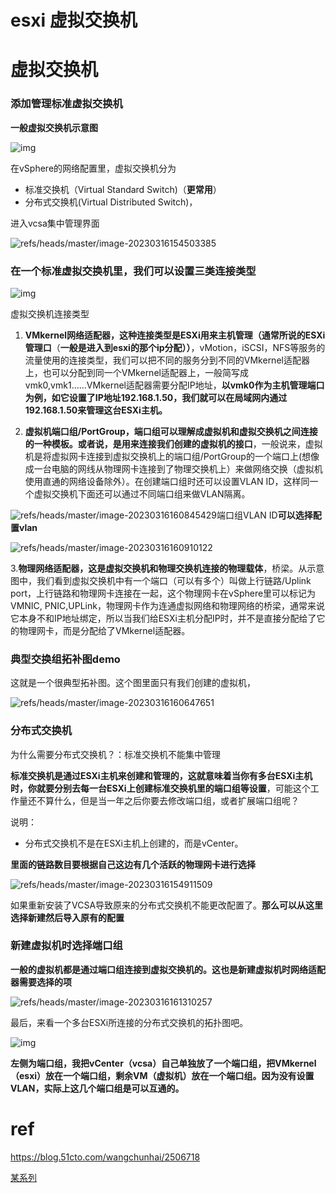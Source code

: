 # esxi 虚拟交换机








# 虚拟交换机



### 添加管理标准虚拟交换机

**一般虚拟交换机示意图**

![img](https://raw.githubusercontent.com/kengerlwl/kengerlwl.github.io/refs/heads/master/image/39867dfe28a5c1f5410ca5adb6389560/b465da262814a9dfac29e83fbee9483b.png)



在vSphere的网络配置里，虚拟交换机分为

- 标准交换机（Virtual Standard Switch)（**更常用**）
- 分布式交换机(Virtual Distributed Switch)，

进入vcsa集中管理界面

![refs/heads/master/image-20230316154503385](https://raw.githubusercontent.com/kengerlwl/kengerlwl.github.io/refs/heads/master/image/39867dfe28a5c1f5410ca5adb6389560/4a6d90a62dc0af6d89c1bb544c9f3566.png)



### 在一个标准虚拟交换机里，我们可以设置三类连接类型

![img](https:////upload-refs/heads/master/refs/heads/master/images.jianshu.io/upload_refs/heads/master/refs/heads/master/images/9635611-366f1f1952a12f25.png?refs/heads/master/refs/heads/master/imageMogr2/auto-orient/strip|refs/heads/master/refs/heads/master/imageView2/2/w/1200/format/webp)

虚拟交换机连接类型

1. **VMkernel网络适配器，这种连接类型是ESXi用来主机管理（通常所说的ESXi管理口**（**一般是进入到esxi的那个ip分配））**，vMotion，iSCSI，NFS等服务的流量使用的连接类型，我们可以把不同的服务分到不同的VMkernel适配器上，也可以分配到同一个VMkernel适配器上，一般简写成vmk0,vmk1......VMkernel适配器需要分配IP地址，**以vmk0作为主机管理端口为例，如它设置了IP地址192.168.1.50，我们就可以在局域网内通过192.168.1.50来管理这台ESXi主机。**

2. **虚拟机端口组/PortGroup，端口组可以理解成虚拟机和虚拟交换机之间连接的一种模板。或者说，是用来连接我们创建的虚拟机的接口**，一般说来，虚拟机是将虚拟网卡连接到虚拟交换机上的端口组/PortGroup的一个端口上(想像成一台电脑的网线从物理网卡连接到了物理交换机上）来做网络交换（虚拟机使用直通的网络设备除外）。在创建端口组时还可以设置VLAN ID，这样同一个虚拟交换机下面还可以通过不同端口组来做VLAN隔离。

![refs/heads/master/image-20230316160845429](https://raw.githubusercontent.com/kengerlwl/kengerlwl.github.io/refs/heads/master/image/39867dfe28a5c1f5410ca5adb6389560/6c6a92927024f65a88cca8d4fad7f22f.png)端口组VLAN ID**可以选择配置vlan**

![refs/heads/master/image-20230316160910122](https://raw.githubusercontent.com/kengerlwl/kengerlwl.github.io/refs/heads/master/image/39867dfe28a5c1f5410ca5adb6389560/483a5482a72bfe818bd9713cae7944b4.png)

3.**物理网络适配器，这是虚拟交换机和物理交换机连接的物理载体**，桥梁。从示意图中，我们看到虚拟交换机中有一个端口（可以有多个）叫做上行链路/Uplink port，上行链路和物理网卡连接在一起，这个物理网卡在vSphere里可以标记为VMNIC, PNIC,UPLink，物理网卡作为连通虚拟网络和物理网络的桥梁，通常来说它本身不和IP地址绑定，所以当我们给ESXi主机分配IP时，并不是直接分配给了它的物理网卡，而是分配给了VMkernel适配器。





### 典型交换组拓补图demo

这就是一个很典型拓补图。这个图里面只有我们创建的虚拟机，

![refs/heads/master/image-20230316160647651](https://raw.githubusercontent.com/kengerlwl/kengerlwl.github.io/refs/heads/master/image/39867dfe28a5c1f5410ca5adb6389560/081b0e47cc682273bdbc4683d6e59043.png)





### 分布式交换机

为什么需要分布式交换机？：标准交换机不能集中管理

**标准交换机是通过ESXi主机来创建和管理的，这就意味着当你有多台ESXi主机时，你就要分别去每一台ESXi上创建标准交换机里的端口组等设置**，可能这个工作量还不算什么，但是当一年之后你要去修改端口组，或者扩展端口组呢？

说明：

- 分布式交换机不是在ESXi主机上创建的，而是vCenter。



**里面的链路数目要根据自己这边有几个活跃的物理网卡进行选择**

![refs/heads/master/image-20230316154911509](https://raw.githubusercontent.com/kengerlwl/kengerlwl.github.io/refs/heads/master/image/39867dfe28a5c1f5410ca5adb6389560/b4bef61fe608766a8e15219a48b14ce7.png)

如果重新安装了VCSA导致原来的分布式交换机不能更改配置了。**那么可以从这里选择新建然后导入原有的配置**



### 新建虚拟机时选择端口组

**一般的虚拟机都是通过端口组连接到虚拟交换机的。这也是新建虚拟机时网络适配器需要选择的项**

![refs/heads/master/image-20230316161310257](https://raw.githubusercontent.com/kengerlwl/kengerlwl.github.io/refs/heads/master/image/39867dfe28a5c1f5410ca5adb6389560/3e35190c5875333184f560446d9e7eb6.png)





最后，来看一个多台ESXi所连接的分布式交换机的拓扑图吧。

![img](https://raw.githubusercontent.com/kengerlwl/kengerlwl.github.io/refs/heads/master/image/39867dfe28a5c1f5410ca5adb6389560/4cc9c0ce047e4a7f0297631efeda56a4.png)

**左侧为端口组，我把vCenter（vcsa）自己单独放了一个端口组，把VMkernel（esxi）放在一个端口组，剩余VM（虚拟机）放在一个端口组。因为没有设置VLAN，实际上这几个端口组是可以互通的。**







# ref

https://blog.51cto.com/wangchunhai/2506718

[某系列](https://www.jianshu.com/u/1a53fa3b0b2f)
